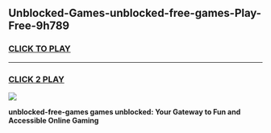 
## Unblocked-Games-unblocked-free-games-Play-Free-9h789
<h3>
<a href="https://premium76.site?title=unblocked-free-games&ref=20A">CLICK TO PLAY</a></h3>
<hr>

<h3>
<a href="https://premium76.site?title=unblocked-free-games&ref=20A">CLICK 2 PLAY</a>
  
</h3>

<a href="https://premium76.site?title=unblocked-free-games&ref=20A"><img src="https://clearcache.store/games.png"></a>


**unblocked-free-games games unblocked: Your Gateway to Fun and Accessible Online Gaming**
